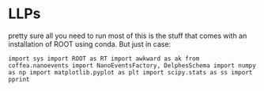 # LLPs

pretty sure all you need to run most of this is the stuff that comes with an installation of ROOT using conda. But just in case:

`
import sys
import ROOT as RT
import awkward as ak
from coffea.nanoevents import NanoEventsFactory, DelphesSchema
import numpy as np
import matplotlib.pyplot as plt
import scipy.stats as ss
import pprint
`
